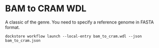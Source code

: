 # BAM to CRAM WDL
 A classic of the genre. You need to specify a reference genome in FASTA format.

 `dockstore workflow launch --local-entry bam_to_cram.wdl --json bam_to_cram.json`